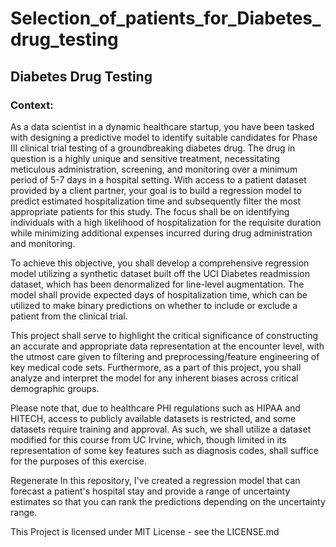 # Selection_of_patients_for_Diabetes_drug_testing

## Diabetes Drug Testing

### Context:
As a data scientist in a dynamic healthcare startup, you have been tasked with designing a predictive model to identify suitable candidates for Phase III clinical trial testing of a groundbreaking diabetes drug. The drug in question is a highly unique and sensitive treatment, necessitating meticulous administration, screening, and monitoring over a minimum period of 5-7 days in a hospital setting. With access to a patient dataset provided by a client partner, your goal is to build a regression model to predict estimated hospitalization time and subsequently filter the most appropriate patients for this study. The focus shall be on identifying individuals with a high likelihood of hospitalization for the requisite duration while minimizing additional expenses incurred during drug administration and monitoring.

To achieve this objective, you shall develop a comprehensive regression model utilizing a synthetic dataset built off the UCI Diabetes readmission dataset, which has been denormalized for line-level augmentation. The model shall provide expected days of hospitalization time, which can be utilized to make binary predictions on whether to include or exclude a patient from the clinical trial.

This project shall serve to highlight the critical significance of constructing an accurate and appropriate data representation at the encounter level, with the utmost care given to filtering and preprocessing/feature engineering of key medical code sets. Furthermore, as a part of this project, you shall analyze and interpret the model for any inherent biases across critical demographic groups.

Please note that, due to healthcare PHI regulations such as HIPAA and HITECH, access to publicly available datasets is restricted, and some datasets require training and approval. As such, we shall utilize a dataset modified for this course from UC Irvine, which, though limited in its representation of some key features such as diagnosis codes, shall suffice for the purposes of this exercise.





Regenerate
[
](https://archive.ics.uci.edu/ml/datasets/Diabetes+130-US+hospitals+for+years+1999-2008)
In this repository, I've created a regression model that can forecast a patient's hospital stay and provide a range of uncertainty estimates so that you can rank the predictions depending on the uncertainty range.

This Project is licensed under MIT License - see the LICENSE.md
